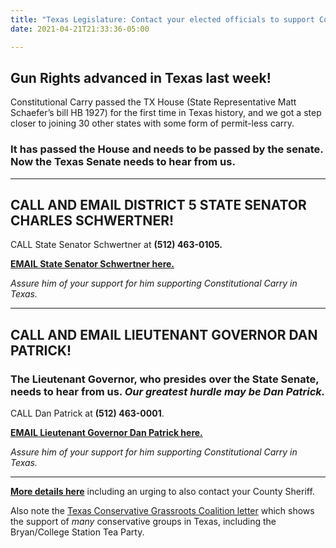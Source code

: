 ```yaml
---
title: "Texas Legislature: Contact your elected officials to support Constitutional Carry!"
date: 2021-04-21T21:33:36-05:00

---
```


## Gun Rights advanced in Texas last week!

Constitutional Carry passed the TX House (State Representative Matt Schaefer’s bill HB 1927) for the first time in Texas history, and we got a step closer to joining 30 other states with some form of permit-less carry.  

### It has passed the House and needs to be passed by the senate. Now the Texas Senate needs to hear from us.  

---

## <span class="hilite">CALL AND EMAIL DISTRICT 5 STATE SENATOR CHARLES SCHWERTNER!</span>

CALL State Senator Schwertner at **<span class="hilite">(512) 463-0105.</span>**      

**[EMAIL State Senator Schwertner here.](https://www.senate.texas.gov/memberform.php?auth=s1BeC9pDbe0vSviacv8KKx%2F57gvMyh12MBx0wvfzEaY6XzpfOu%2FGgo2jb9WXNaswml7gNT5IEjqQ7R49u%2FvDqmVPMVdfanI6fDp8OtHzarpIHxDsty%2FgesYNxbI%3D&lang=en)**  

*Assure him of your support for him supporting Constitutional Carry in Texas.*   

---

## <span class="hilite">CALL AND EMAIL LIEUTENANT GOVERNOR DAN PATRICK!</span> 

### The Lieutenant Governor, who presides over the State Senate, needs to hear from us. *Our greatest hurdle may be Dan Patrick.*

CALL Dan Patrick at **<span class="hilite">(512) 463-0001</span>**.  

**[EMAIL Lieutenant Governor Dan Patrick here.](https://www.ltgov.texas.gov/contact/contact-general/)**   

*Assure him of your support for him supporting Constitutional Carry in Texas.*  

---

**[More details here](https://mailchi.mp/gawtp/gun-rights-do-it-now?e=c5773720fb)** including an urging to also contact your County Sheriff.  

Also note the [Texas Conservative Grassroots Coalition letter](https://drive.google.com/file/d/1iZ7CTObo9Tt7sRskC9x4DGambjtYif-i/view) which shows the support of *many* conservative groups in Texas, including the Bryan/College Station Tea Party.    